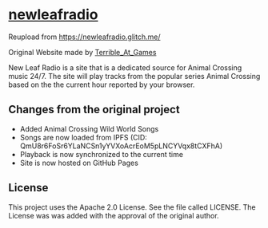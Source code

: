 # [newleafradio](https://newleafradio.lhns.de)

Reupload from https://newleafradio.glitch.me/

Original Website made by [Terrible_At_Games](https://www.reddit.com/user/Terrible_At_Games/)

New Leaf Radio is a site that is a dedicated source for Animal Crossing music 24/7.
The site will play tracks from the popular series Animal Crossing based on the the current hour reported by your browser.

## Changes from the original project

- Added Animal Crossing Wild World Songs
- Songs are now loaded from IPFS (CID: QmU8r6FoSr6YLaNCSn1yYVXoAcrEoM5pLNCYVqx8tCXFhA)
- Playback is now synchronized to the current time
- Site is now hosted on GitHub Pages

## License

This project uses the Apache 2.0 License. See the file called LICENSE.
The License was was added with the approval of the original author.
